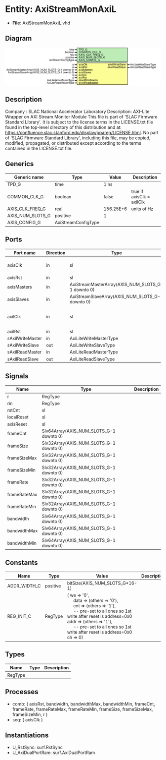 # Entity: AxiStreamMonAxiL

- **File**: AxiStreamMonAxiL.vhd
## Diagram

![Diagram](AxiStreamMonAxiL.svg "Diagram")
## Description

Company    : SLAC National Accelerator Laboratory
Description: AXI-Lite Wrapper on AXI Stream Monitor Module
This file is part of 'SLAC Firmware Standard Library'.
It is subject to the license terms in the LICENSE.txt file found in the
top-level directory of this distribution and at:
   https://confluence.slac.stanford.edu/display/ppareg/LICENSE.html.
No part of 'SLAC Firmware Standard Library', including this file,
may be copied, modified, propagated, or distributed except according to
the terms contained in the LICENSE.txt file.
## Generics

| Generic name     | Type                | Value     | Description               |
| ---------------- | ------------------- | --------- | ------------------------- |
| TPD_G            | time                | 1 ns      |                           |
| COMMON_CLK_G     | boolean             | false     | true if axisClk = axilClk |
| AXIS_CLK_FREQ_G  | real                | 156.25E+6 | units of Hz               |
| AXIS_NUM_SLOTS_G | positive            | 1         |                           |
| AXIS_CONFIG_G    | AxiStreamConfigType |           |                           |
## Ports

| Port name        | Direction | Type                                              | Description                             |
| ---------------- | --------- | ------------------------------------------------- | --------------------------------------- |
| axisClk          | in        | sl                                                | AXIS Stream Interface                   |
| axisRst          | in        | sl                                                |                                         |
| axisMasters      | in        | AxiStreamMasterArray(AXIS_NUM_SLOTS_G-1 downto 0) |                                         |
| axisSlaves       | in        | AxiStreamSlaveArray(AXIS_NUM_SLOTS_G-1 downto 0)  |                                         |
| axilClk          | in        | sl                                                | AXI lite slave port for register access |
| axilRst          | in        | sl                                                |                                         |
| sAxilWriteMaster | in        | AxiLiteWriteMasterType                            |                                         |
| sAxilWriteSlave  | out       | AxiLiteWriteSlaveType                             |                                         |
| sAxilReadMaster  | in        | AxiLiteReadMasterType                             |                                         |
| sAxilReadSlave   | out       | AxiLiteReadSlaveType                              |                                         |
## Signals

| Name         | Type                                    | Description |
| ------------ | --------------------------------------- | ----------- |
| r            | RegType                                 |             |
| rin          | RegType                                 |             |
| rstCnt       | sl                                      |             |
| localReset   | sl                                      |             |
| axisReset    | sl                                      |             |
| frameCnt     | Slv64Array(AXIS_NUM_SLOTS_G-1 downto 0) |             |
| frameSize    | Slv32Array(AXIS_NUM_SLOTS_G-1 downto 0) |             |
| frameSizeMax | Slv32Array(AXIS_NUM_SLOTS_G-1 downto 0) |             |
| frameSizeMin | Slv32Array(AXIS_NUM_SLOTS_G-1 downto 0) |             |
| frameRate    | Slv32Array(AXIS_NUM_SLOTS_G-1 downto 0) |             |
| frameRateMax | Slv32Array(AXIS_NUM_SLOTS_G-1 downto 0) |             |
| frameRateMin | Slv32Array(AXIS_NUM_SLOTS_G-1 downto 0) |             |
| bandwidth    | Slv64Array(AXIS_NUM_SLOTS_G-1 downto 0) |             |
| bandwidthMax | Slv64Array(AXIS_NUM_SLOTS_G-1 downto 0) |             |
| bandwidthMin | Slv64Array(AXIS_NUM_SLOTS_G-1 downto 0) |             |
## Constants

| Name         | Type     | Value                                                                                                                                                                                                                                                                                                                                                                                                               | Description |
| ------------ | -------- | ------------------------------------------------------------------------------------------------------------------------------------------------------------------------------------------------------------------------------------------------------------------------------------------------------------------------------------------------------------------------------------------------------------------- | ----------- |
| ADDR_WIDTH_C | positive |  bitSize(AXIS_NUM_SLOTS_G*16-1)                                                                                                                                                                                                                                                                                                                                                                                     |             |
| REG_INIT_C   | RegType  |  (       we   => '0',<br><span style="padding-left:20px">       data => (others => '0'),<br><span style="padding-left:20px">       cnt  => (others => '1'),<br><span style="padding-left:20px">  -- pre-set to all ones so 1st write after reset is address=0x0       addr => (others => '1'),<br><span style="padding-left:20px">  -- pre-set to all ones so 1st write after reset is address=0x0       ch   => 0) |             |
## Types

| Name    | Type | Description |
| ------- | ---- | ----------- |
| RegType |      |             |
## Processes
- comb: ( axisRst, bandwidth, bandwidthMax, bandwidthMin, frameCnt,
                   frameRate, frameRateMax, frameRateMin, frameSize,
                   frameSizeMax, frameSizeMin, r )
- seq: ( axisClk )
## Instantiations

- U_RstSync: surf.RstSync
- U_AxiDualPortRam: surf.AxiDualPortRam
